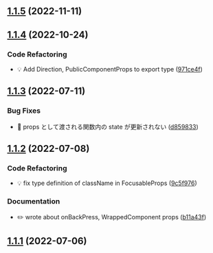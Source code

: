 ## [1.1.5](https://github.com/yuki153/react-spatial-navigation/compare/v1.1.4...v1.1.5) (2022-11-11)

## [1.1.4](https://github.com/yuki153/react-spatial-navigation/compare/v1.1.3...v1.1.4) (2022-10-24)


### Code Refactoring

* 💡 Add Direction, PublicComponentProps to export type ([971ce4f](https://github.com/yuki153/react-spatial-navigation/commit/971ce4fe99760d71caca3f1b13b11340ab5f1a43))

## [1.1.3](https://github.com/yuki153/react-spatial-navigation/compare/v1.1.2...v1.1.3) (2022-07-11)


### Bug Fixes

* 🐛 props として渡される関数内の state が更新されない ([d859833](https://github.com/yuki153/react-spatial-navigation/commit/d8598334d2b9af8d044fe31bc36178d0d90b12ed))

## [1.1.2](https://github.com/yuki153/react-spatial-navigation/compare/v1.1.1...v1.1.2) (2022-07-08)


### Code Refactoring

* 💡 fix type definition of className in FocusableProps ([9c5f976](https://github.com/yuki153/react-spatial-navigation/commit/9c5f9761e4f69e068b5abd876306ca35efe2622e))


### Documentation

* ✏️ wrote about onBackPress, WrappedComponent props ([b11a43f](https://github.com/yuki153/react-spatial-navigation/commit/b11a43f35903fe3e5cafe3d2e77c7545ef0f7a35))

## [1.1.1](https://github.com/yuki153/react-spatial-navigation/compare/v1.1.0...v1.1.1) (2022-07-06)



